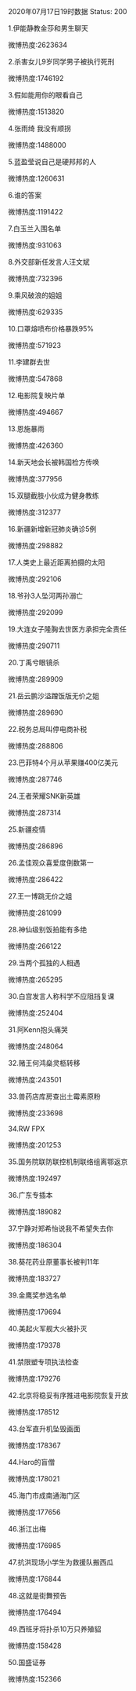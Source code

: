 2020年07月17日19时数据
Status: 200

1.伊能静教金莎和男生聊天

微博热度:2623634

2.杀害女儿9岁同学男子被执行死刑

微博热度:1746192

3.假如能用你的眼看自己

微博热度:1513820

4.张雨绮 我没有顺拐

微博热度:1488000

5.蓝盈莹说自己是硬邦邦的人

微博热度:1260631

6.谁的答案

微博热度:1191422

7.白玉兰入围名单

微博热度:931063

8.外交部新任发言人汪文斌

微博热度:732396

9.乘风破浪的姐姐

微博热度:629335

10.口罩熔喷布价格暴跌95%

微博热度:571923

11.李建群去世

微博热度:547868

12.电影院复映片单

微博热度:494667

13.恩施暴雨

微博热度:426360

14.新天地会长被韩国检方传唤

微博热度:377956

15.双腿截肢小伙成为健身教练

微博热度:312377

16.新疆新增新冠肺炎确诊5例

微博热度:298882

17.人类史上最近距离拍摄的太阳

微博热度:292106

18.爷孙3人坠河两孙溺亡

微博热度:292099

19.大连女子隆胸去世医方承担完全责任

微博热度:290711

20.丁禹兮眼镜杀

微博热度:289909

21.岳云鹏沙溢蹭饭版无价之姐

微博热度:289690

22.税务总局叫停电商补税

微博热度:288806

23.巴菲特4个月从苹果赚400亿美元

微博热度:287746

24.王者荣耀SNK新英雄

微博热度:287314

25.新疆疫情

微博热度:286896

26.孟佳观众喜爱度倒数第一

微博热度:286422

27.王一博跳无价之姐

微博热度:281099

28.神仙级别饭拍能有多绝

微博热度:266122

29.当两个孤独的人相遇

微博热度:265295

30.白宫发言人称科学不应阻挡复课

微博热度:252404

31.阿Kenn抱头痛哭

微博热度:248064

32.赌王何鸿燊灵柩转移

微博热度:243501

33.兽药店库房查出土霉素原粉

微博热度:233698

34.RW FPX

微博热度:201253

35.国务院联防联控机制联络组离鄂返京

微博热度:192497

36.广东专插本

微博热度:189082

37.宁静对郑希怡说我不希望失去你

微博热度:186304

38.葵花药业原董事长被判11年

微博热度:183727

39.金鹰奖参选名单

微博热度:179694

40.美起火军舰大火被扑灭

微博热度:179378

41.禁限塑专项执法检查

微博热度:179276

42.北京将稳妥有序推进电影院恢复开放

微博热度:178512

43.台军直升机坠毁画面

微博热度:178367

44.Haro的盲僧

微博热度:178021

45.海门市成南通海门区

微博热度:177656

46.浙江出梅

微博热度:176985

47.抗洪现场小学生为救援队搬西瓜

微博热度:176844

48.这就是街舞预告

微博热度:176494

49.西班牙将扑杀10万只养殖貂

微博热度:158428

50.国盛证券

微博热度:152366

